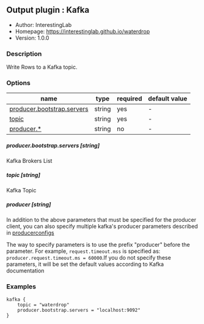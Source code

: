 ## Output plugin : Kafka

* Author: InterestingLab
* Homepage: https://interestinglab.github.io/waterdrop
* Version: 1.0.0

### Description

Write Rows to a Kafka topic.

### Options

| name | type | required | default value |
| --- | --- | --- | --- |
| [producer.bootstrap.servers](#producerbootstrapservers-string) | string | yes | - |
| [topic](#topic-string) | string | yes | - |
| [producer.*](#producer-string) | string | no | - |

##### producer.bootstrap.servers [string]

Kafka Brokers List

##### topic [string]

Kafka Topic

##### producer [string]

In addition to the above parameters that must be specified for the producer client, you can also specify multiple kafka's producer parameters described in [producerconfigs](http://kafka.apache.org/10/documentation.html#producerconfigs)

The way to specify parameters is to use the prefix "producer" before the parameter. For example, `request.timeout.mss` is specified as: `producer.request.timeout.ms = 60000`.If you do not specify these parameters, it will be set the default values according to Kafka documentation


### Examples

```
kafka {
    topic = "waterdrop"
    producer.bootstrap.servers = "localhost:9092"
}
```
